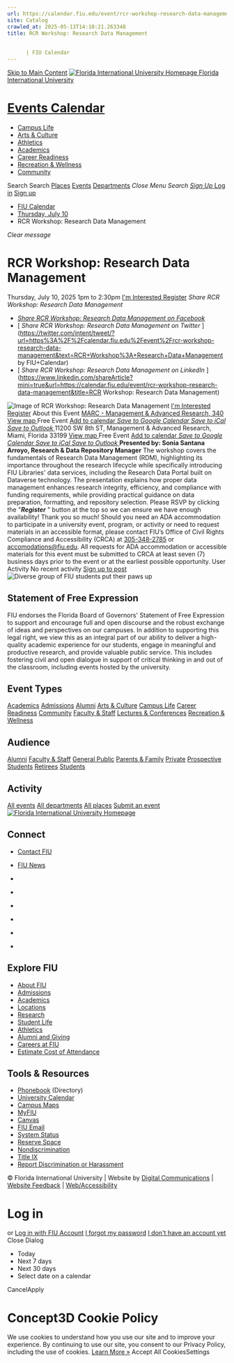 ```yaml
---
url: https://calendar.fiu.edu/event/rcr-workshop-research-data-management
site: Catalog
crawled_at: 2025-05-13T14:10:21.263348
title: RCR Workshop: Research Data Management
    
    
      | FIU Calendar
---
```


[Skip to Main Content](https://calendar.fiu.edu/event/rcr-workshop-research-data-management#main-content)
[![Florida International University Homepage](https://digicdn.fiu.edu/core/_assets/images/logo-top.png) Florida International University](https://www.fiu.edu)
# [Events Calendar ](https://calendar.fiu.edu/)
  * [Campus Life](https://calendar.fiu.edu/calendar?event_types%5B%5D=127595)
  * [Arts & Culture](https://calendar.fiu.edu/calendar?event_types%5B%5D=127590)
  * [Athletics](https://fiusports.com/calendar)
  * [Academics](https://calendar.fiu.edu/calendar?event_types%5B%5D=127582)
  * [Career Readiness](https://calendar.fiu.edu/calendar?event_types%5B%5D=127584)
  * [Recreation & Wellness](https://calendar.fiu.edu/calendar?event_types%5B%5D=127603)
  * [Community](https://calendar.fiu.edu/calendar?event_types%5B%5D=127601)


Search Search
[Places](https://calendar.fiu.edu/search/places) [Events](https://calendar.fiu.edu/calendar) [Departments](https://calendar.fiu.edu/search/departments)
_Close Menu_
_Search_ [ _Sign Up_ ](https://calendar.fiu.edu/signup)
[Log in](https://calendar.fiu.edu/auth/shib_login?previous_url=https%3A%2F%2Fcalendar.fiu.edu%2Fevent%2Frcr-workshop-research-data-management) [Sign up](https://calendar.fiu.edu/signup)
  * [FIU Calendar](https://calendar.fiu.edu/)
  * [Thursday, July 10](https://calendar.fiu.edu/calendar/day/2025/7/10)
  * RCR Workshop: Research Data Management


_Clear message_
# RCR Workshop: Research Data Management
Thursday, July 10, 2025 1pm to 2:30pm 
[ I'm Interested ](https://calendar.fiu.edu/event/49277142598272/confirm?return=https%3A%2F%2Fcalendar.fiu.edu%2Fevent%2Frcr-workshop-research-data-management)
[Register](https://calendar.fiu.edu/event/rcr-workshop-research-data-management)
_Share RCR Workshop: Research Data Management_
  * [ _Share RCR Workshop: Research Data Management on Facebook_ ](https://www.facebook.com/sharer/sharer.php?u=https://calendar.fiu.edu/event/rcr-workshop-research-data-management)
  * [ _Share RCR Workshop: Research Data Management on Twitter_ ](https://twitter.com/intent/tweet/?url=https%3A%2F%2Fcalendar.fiu.edu%2Fevent%2Frcr-workshop-research-data-management&text=RCR+Workshop%3A+Research+Data+Management by FIU+Calendar)
  * [ _Share RCR Workshop: Research Data Management on LinkedIn_ ](https://www.linkedin.com/shareArticle?mini=true&url=https://calendar.fiu.edu/event/rcr-workshop-research-data-management&title=RCR Workshop: Research Data Management)


![Image of RCR Workshop: Research Data Management](https://localist-images.azureedge.net/photos/664326/card/7eb1b843932ccca9c16245cc99f64d88370c9c69.jpg)
[ I'm Interested ](https://calendar.fiu.edu/event/49277142598272/confirm?return=https%3A%2F%2Fcalendar.fiu.edu%2Fevent%2Frcr-workshop-research-data-management)
[Register](https://calendar.fiu.edu/event/rcr-workshop-research-data-management)
About this Event
[ MARC - Management & Advanced Research, 340 ](https://calendar.fiu.edu/marc) [View map ](https://calendar.fiu.edu/event/rcr-workshop-research-data-management#about_map) Free Event
[Add to calendar ](https://calendar.fiu.edu/event/rcr-workshop-research-data-management)
[ _Save to Google Calendar_ ](https://calendar.google.com/calendar/event?action=TEMPLATE&dates=20250710T170000Z%2F20250710T183000Z&details=Presented+by%3A+Sonia+Santana+Arroyo%2C+Research+%26+Data+Repository+Manager%0A%0AThe+workshop+covers+the+fundamentals+of+Research+Data+Management+%28RDM%29%2C+highlighting+its+importance+throughout+the+research+lifecycle+while+specifically+introducing+FIU+Libraries%27+data+services%2C+including+the+Research+Data+Portal+built+on+Dataverse+technology.+The+presentation+explains+how+proper+data+management+enhances+research+integrity%2C+efficiency%2C+and+compliance+with+funding+requirements%2C+while+providing+practical+guidance+on+data+preparation%2C+formatting%2C+and+repository+selection.%0A%0APlease+RSVP+by+clicking+the+%22Register%22+button+at+the+top+so+we+can+ensure+we+have+enough+availability%21+Thank+you+so+much%21%0A%0Ahttps%3A%2F%2Fcalendar.fiu.edu%2Fevent%2Frcr-workshop-research-data-management&location=MARC+-+Management+%26+Advanced+Research&sprop=website%3Acalendar.fiu.edu&text=RCR+Workshop%3A+Research+Data+Management "Save to Google Calendar") [ _Save to iCal_ ](https://calendar.fiu.edu/event/rcr-workshop-research-data-management.ics "Save to iCal") [ _Save to Outlook_ ](https://calendar.fiu.edu/event/rcr-workshop-research-data-management.ics "Save to Outlook")
11200 SW 8th ST, Management & Advanced Research, Miami, Florida 33199
[View map ](https://calendar.fiu.edu/event/rcr-workshop-research-data-management#about_map) Free Event
[Add to calendar ](https://calendar.fiu.edu/event/rcr-workshop-research-data-management)
[ _Save to Google Calendar_ ](https://calendar.google.com/calendar/event?action=TEMPLATE&dates=20250710T170000Z%2F20250710T183000Z&details=Presented+by%3A+Sonia+Santana+Arroyo%2C+Research+%26+Data+Repository+Manager%0A%0AThe+workshop+covers+the+fundamentals+of+Research+Data+Management+%28RDM%29%2C+highlighting+its+importance+throughout+the+research+lifecycle+while+specifically+introducing+FIU+Libraries%27+data+services%2C+including+the+Research+Data+Portal+built+on+Dataverse+technology.+The+presentation+explains+how+proper+data+management+enhances+research+integrity%2C+efficiency%2C+and+compliance+with+funding+requirements%2C+while+providing+practical+guidance+on+data+preparation%2C+formatting%2C+and+repository+selection.%0A%0APlease+RSVP+by+clicking+the+%22Register%22+button+at+the+top+so+we+can+ensure+we+have+enough+availability%21+Thank+you+so+much%21%0A%0Ahttps%3A%2F%2Fcalendar.fiu.edu%2Fevent%2Frcr-workshop-research-data-management&location=MARC+-+Management+%26+Advanced+Research&sprop=website%3Acalendar.fiu.edu&text=RCR+Workshop%3A+Research+Data+Management "Save to Google Calendar") [ _Save to iCal_ ](https://calendar.fiu.edu/event/rcr-workshop-research-data-management.ics "Save to iCal") [ _Save to Outlook_ ](https://calendar.fiu.edu/event/rcr-workshop-research-data-management.ics "Save to Outlook")
**Presented by: Sonia Santana Arroyo, Research & Data Repository Manager**
The workshop covers the fundamentals of Research Data Management (RDM), highlighting its importance throughout the research lifecycle while specifically introducing FIU Libraries' data services, including the Research Data Portal built on Dataverse technology. The presentation explains how proper data management enhances research integrity, efficiency, and compliance with funding requirements, while providing practical guidance on data preparation, formatting, and repository selection.
Please RSVP by clicking the "**_Register_** " button at the top so we can ensure we have enough availability! Thank you so much! 
Should you need an ADA accommodation to participate in a university event, program, or activity or need to request materials in an accessible format, please contact FIU’s Office of Civil Rights Compliance and Accessibility (CRCA) at [305-348-2785](tel:3053482785) or accomodations@fiu.edu. All requests for ADA accommodation or accessible materials for this event must be submitted to CRCA at least seven (7) business days prior to the event or at the earliest possible opportunity. 
User Activity
No recent activity
[Sign up to post](https://calendar.fiu.edu/auth/shib_login?previous_url=https%3A%2F%2Fcalendar.fiu.edu%2Fevent%2Frcr-workshop-research-data-management)
![Diverse group of FIU students put their paws up](https://www.fiu.edu/_assets/images/thumbnail-students-paw.jpg)
## Statement of Free Expression
FIU endorses the Florida Board of Governors' Statement of Free Expression to support and encourage full and open discourse and the robust exchange of ideas and perspectives on our campuses. In addition to supporting this legal right, we view this as an integral part of our ability to deliver a high-quality academic experience for our students, engage in meaningful and productive research, and provide valuable public service. This includes fostering civil and open dialogue in support of critical thinking in and out of the classroom, including events hosted by the university.
## Event Types
[Academics](https://calendar.fiu.edu/calendar?event_types%5B%5D=127582)
[Admissions](https://calendar.fiu.edu/calendar?event_types%5B%5D=127583)
[Alumni](https://calendar.fiu.edu/calendar?event_types%5B%5D=127589)
[Arts & Culture](https://calendar.fiu.edu/calendar?event_types%5B%5D=127590)
[Campus Life](https://calendar.fiu.edu/calendar?event_types%5B%5D=127595)
[Career Readiness](https://calendar.fiu.edu/calendar?event_types%5B%5D=127584)
[Community](https://calendar.fiu.edu/calendar?event_types%5B%5D=127601)
[Faculty & Staff](https://calendar.fiu.edu/calendar?event_types%5B%5D=127602)
[Lectures & Conferences](https://calendar.fiu.edu/calendar?event_types%5B%5D=127587)
[Recreation & Wellness](https://calendar.fiu.edu/calendar?event_types%5B%5D=127603)
## Audience
[Alumni](https://calendar.fiu.edu/calendar?event_types%5B%5D=121721)
[Faculty & Staff](https://calendar.fiu.edu/calendar?event_types%5B%5D=121720)
[General Public](https://calendar.fiu.edu/calendar?event_types%5B%5D=121722)
[Parents & Family](https://calendar.fiu.edu/calendar?event_types%5B%5D=36918157286658)
[Private](https://calendar.fiu.edu/calendar?event_types%5B%5D=129753)
[Prospective Students](https://calendar.fiu.edu/calendar?event_types%5B%5D=121723)
[Retirees](https://calendar.fiu.edu/calendar?event_types%5B%5D=37290279036119)
[Students](https://calendar.fiu.edu/calendar?event_types%5B%5D=121719)
## Activity
[All events](https://calendar.fiu.edu/search?what=events)
[All departments](https://calendar.fiu.edu/search/departments)
[All places](https://calendar.fiu.edu/search?what=places)
[Submit an event](https://calendar.fiu.edu/admin/events/new/basic-information)
[ ![Florida International University Homepage](https://digicdn.fiu.edu/core/_assets/images/footer-logo.svg) ](https://www.fiu.edu/)
## Connect
  * [Contact FIU](https://www.fiu.edu/about/contact-us/index.html)
  * [FIU News](https://news.fiu.edu/)


  * [](https://www.instagram.com/fiuinstagram/)
  * [](https://www.linkedin.com/school/florida-international-university/)
  * [](https://www.facebook.com/floridainternational)
  * [](https://twitter.com/fiu)
  * [](https://www.youtube.com/user/FloridaInternational)
  * [](https://flickr.com/photos/fiu)


## Explore FIU
  * [About FIU](https://www.fiu.edu/about/index.html)
  * [Admissions](https://www.fiu.edu/admissions/index.html)
  * [Academics](https://www.fiu.edu/academics/index.html)
  * [Locations](https://www.fiu.edu/locations/index.html)
  * [Research](https://www.fiu.edu/research/index.html)
  * [Student Life](https://www.fiu.edu/student-life/index.html)
  * [Athletics](https://www.fiu.edu/athletics/index.html)
  * [Alumni and Giving](https://www.fiu.edu/alumni-and-giving/index.html)
  * [Careers at FIU](https://hr.fiu.edu/careers/)
  * [Estimate Cost of Attendance](https://onestop.fiu.edu/finances/estimate-your-costs/)


## Tools & Resources
  * [Phonebook](https://phonebook.fiu.edu) (Directory)
  * [University Calendar](https://calendar.fiu.edu/)
  * [Campus Maps](https://campusmaps.fiu.edu/)
  * [MyFIU](https://my.fiu.edu/)
  * [Canvas](https://canvas.fiu.edu)
  * [FIU Email](http://mail.fiu.edu/)
  * [System Status](https://fiu.service-now.com/sp?id=services_status)
  * [Reserve Space](https://reservespace.fiu.edu/make-reservation/)
  * [Nondiscrimination](https://ace.fiu.edu/civil-rights-and-accessibility/harassment-and-discrimination/)
  * [Title IX](https://ace.fiu.edu/title-ix/)
  * [Report Discrimination or Harassment](https://report.fiu.edu/)


© Florida International University  | Website by [Digital Communications](https://stratcomm.fiu.edu/digital-print/websites/) | [Website Feedback](https://webforms.fiu.edu/view.php?id=370774&element_5=https://calendar.fiu.edu/https://calendar.fiu.edu/) | [Web/Accessibility](https://accessibility.fiu.edu/)
# Log in
or
[Log in with FIU Account](https://calendar.fiu.edu/auth/shib_login?previous_url=https%3A%2F%2Fcalendar.fiu.edu%2Fevent%2Frcr-workshop-research-data-management)
[I forgot my password](https://calendar.fiu.edu/auth/forgot) [I don't have an account yet](https://calendar.fiu.edu/signup)
Close Dialog[](javascript:;)[](javascript:;)
  * Today
  * Next 7 days
  * Next 30 days
  * Select date on a calendar


CancelApply
# Concept3D Cookie Policy
We use cookies to understand how you use our site and to improve your experience. By continuing to use our site, you consent to our Privacy Policy, including the use of cookies. [Learn More »](https://concept3d.com/concept3d-privacy-policy/)
Accept All CookiesSettings
